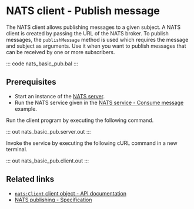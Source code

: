 # NATS client - Publish message

The NATS client allows publishing messages to a given subject. A NATS client is created by passing the URL of the NATS broker. To publish messages, the `publishMessage` method is used which requires the message and subject as arguments. Use it when you want to publish messages that can be received by one or more subscribers.

::: code nats_basic_pub.bal :::

## Prerequisites
- Start an instance of the [NATS server](https://docs.nats.io/nats-concepts/what-is-nats/walkthrough_setup).
- Run the NATS service given in the [NATS service - Consume message](/learn/by-example/nats-basic-sub/) example.

Run the client program by executing the following command.

::: out nats_basic_pub.server.out :::

Invoke the service by executing the following cURL command in a new terminal.

::: out nats_basic_pub.client.out :::

## Related links
- [`nats:Client` client object - API documentation](https://lib.ballerina.io/ballerinax/nats/latest/clients/Client)
- [NATS publishing - Specification](https://github.com/ballerina-platform/module-ballerinax-nats/blob/master/docs/spec/spec.md#3-publishing)
